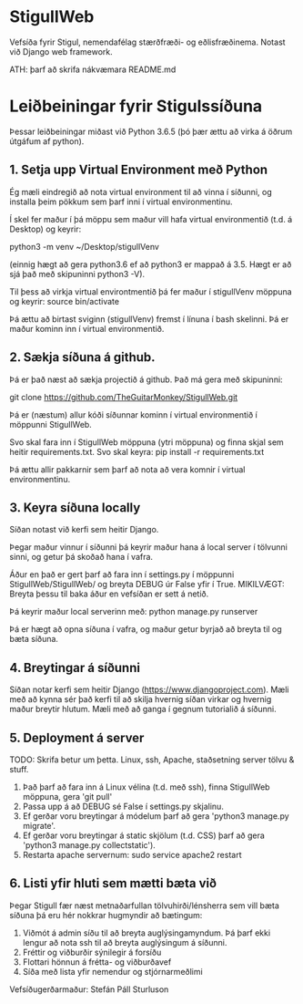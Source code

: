 # StigullWeb

Vefsíða fyrir Stigul, nemendafélag stærðfræði- og eðlisfræðinema. Notast við Django web framework.

ATH: þarf að skrifa nákvæmara README.md


# Leiðbeiningar fyrir Stigulssíðuna
Þessar leiðbeiningar miðast við Python 3.6.5 (þó þær ættu að virka á öðrum
útgáfum af python).

## 1. Setja upp Virtual Environment með Python
Ég mæli eindregið að nota virtual environment til að vinna í síðunni, og
installa þeim pökkum sem þarf inni í virtual environmentinu.

Í skel fer maður í þá möppu
sem maður vill hafa virtual environmentið (t.d. á Desktop) og keyrir:

python3 -m venv ~/Desktop/stigullVenv

(einnig hægt að gera python3.6 ef að python3 er mappað á 3.5. Hægt er að sjá
það með skipuninni python3 -V).

Til þess að virkja virtual environtmentið þá fer maður í stigullVenv möppuna og
keyrir:
source bin/activate

Þá ættu að birtast sviginn (stigullVenv) fremst í línuna í bash skelinni. Þá er
maður kominn inn í virtual environmentið.


## 2. Sækja síðuna á github.
Þá er það næst að sækja projectið á github. Það má gera með skipuninni:

git clone https://github.com/TheGuitarMonkey/StigullWeb.git

Þá er (næstum) allur kóði síðunnar kominn í virtual environmentið í möppunni
StigullWeb.

Svo skal fara inn í StigullWeb möppuna (ytri möppuna) og finna skjal sem heitir
requirements.txt. Svo skal keyra:
pip install -r requirements.txt

Þá ættu allir pakkarnir sem þarf að nota að vera komnir í virtual
environmentinu.

## 3. Keyra síðuna locally
Síðan notast við kerfi sem heitir Django.

Þegar maður vinnur í síðunni þá keyrir maður hana á local server í tölvunni
sinni, og getur þá skoðað hana í vafra.

Áður en það er gert þarf að fara inn í settings.py í möppunni StigullWeb/StigullWeb/ og
breyta DEBUG úr False yfir í True. MIKILVÆGT: Breyta þessu til baka áður en
vefsíðan er sett á netið.

Þá keyrir maður local serverinn með: python manage.py runserver

Þá er hægt að opna síðuna í vafra, og maður getur byrjað að breyta til og bæta
síðuna.

## 4. Breytingar á síðunni
Síðan notar kerfi sem heitir Django (https://www.djangoproject.com). Mæli með
að kynna sér það kerfi til að skilja hvernig síðan virkar og hvernig maður
breytir hlutum. Mæli með að ganga í gegnum tutorialið á síðunni.

## 5. Deployment á server
TODO: Skrifa betur um þetta. Linux, ssh, Apache, staðsetning server tölvu & stuff.
1. Það þarf að fara inn á Linux vélina (t.d. með ssh), finna StigullWeb möppuna,
gera 'git pull'
2. Passa upp á að DEBUG sé False í settings.py skjalinu.
3. Ef gerðar voru breytingar á módelum þarf að gera 'python3 manage.py
   migrate'.
4. Ef gerðar voru breytingar á static skjölum (t.d. CSS) þarf að gera 'python3
   manage.py collectstatic').
5. Restarta apache servernum: sudo service apache2 restart

## 6. Listi yfir hluti sem mætti bæta við
Þegar Stigull fær næst metnaðarfullan tölvuhirði/lénsherra sem vill bæta síðuna þá
eru hér nokkrar hugmyndir að bætingum:
1. Viðmót á admin síðu til að breyta auglýsingamyndum. Þá þarf ekki lengur að
   nota ssh til að breyta auglýsingum á síðunni.
2. Fréttir og viðburðir sýnilegir á forsíðu
3. Flottari hönnun á frétta- og viðburðavef
4. Síða með lista yfir nemendur og stjórnarmeðlimi



Vefsíðugerðarmaður: Stefán Páll Sturluson

